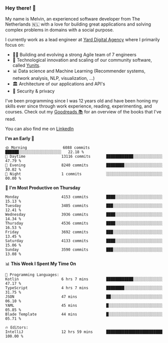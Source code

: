 ### Hey there! 👋

My name is Melvin, an experienced software developer from The Netherlands 🇳🇱 with a love for building great applications and solving complex problems in domains with a social purpose. 

I currently work as a lead engineer at [Yard Digital Agency](https://github.com/yardinternet) where I primarily focus on:

* 👏🏼 Building and evolving a strong Agile team of 7 engineers
* 🚀 Technological innovation and scaling of our community software, called [Yunits](https://www.yunits.com/).
* 📊 Data science and Machine Learning (Recommender systems, network analysis, NLP, visualization, ...)
* 🏛 Architecture of our applications and API's
* 🔐 Security & privacy

I've been programming since I was 12 years old and have been honing my skills ever since through work experience, reading, experimenting, and courses.
Check out my [Goodreads 📚](https://goodreads.com/melvinkoopmans) for an overview of the books that I've read. 

You can also find me on [LinkedIn](https://www.linkedin.com/in/melvinkoopmans)

<!--START_SECTION:waka-->
**I'm an Early 🐤** 

```text
🌞 Morning                6088 commits        ██████░░░░░░░░░░░░░░░░░░░   22.18 % 
🌆 Daytime                13116 commits       ████████████░░░░░░░░░░░░░   47.79 % 
🌃 Evening                8240 commits        ████████░░░░░░░░░░░░░░░░░   30.02 % 
🌙 Night                  1 commits           ░░░░░░░░░░░░░░░░░░░░░░░░░   00.00 % 
```
📅 **I'm Most Productive on Thursday** 

```text
Monday                   4153 commits        ████░░░░░░░░░░░░░░░░░░░░░   15.13 % 
Tuesday                  3405 commits        ███░░░░░░░░░░░░░░░░░░░░░░   12.41 % 
Wednesday                3936 commits        ████░░░░░░░░░░░░░░░░░░░░░   14.34 % 
Thursday                 4536 commits        ████░░░░░░░░░░░░░░░░░░░░░   16.53 % 
Friday                   3692 commits        ███░░░░░░░░░░░░░░░░░░░░░░   13.45 % 
Saturday                 4133 commits        ████░░░░░░░░░░░░░░░░░░░░░   15.06 % 
Sunday                   3590 commits        ███░░░░░░░░░░░░░░░░░░░░░░   13.08 % 
```


📊 **This Week I Spent My Time On** 

```text
💬 Programming Languages: 
Kotlin                   6 hrs 7 mins        ████████████░░░░░░░░░░░░░   47.17 % 
TypeScript               4 hrs 7 mins        ████████░░░░░░░░░░░░░░░░░   31.75 % 
JSON                     47 mins             ██░░░░░░░░░░░░░░░░░░░░░░░   06.10 % 
YAML                     45 mins             █░░░░░░░░░░░░░░░░░░░░░░░░   05.85 % 
Blade Template           44 mins             █░░░░░░░░░░░░░░░░░░░░░░░░   05.71 % 

🔥 Editors: 
IntelliJ                 12 hrs 59 mins      █████████████████████████   100.00 % 
```


<!--END_SECTION:waka-->
